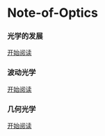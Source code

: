 # Note-of-Optics

### 光学的发展

[开始阅读](https://github.com/Reuben-Sun/Note-of-Optics/blob/main/%E5%85%89%E5%AD%A6%E7%9A%84%E5%8F%91%E5%B1%95.md)

### 波动光学

[开始阅读](https://github.com/Reuben-Sun/Note-of-Optics/blob/main/%E6%B3%A2%E5%8A%A8%E5%85%89%E5%AD%A6.md#%E6%B3%A2%E5%8A%A8%E5%85%89%E5%AD%A6)

### 几何光学

[开始阅读](https://github.com/Reuben-Sun/Note-of-Optics/blob/main/%E5%87%A0%E4%BD%95%E5%85%89%E5%AD%A6.md#%E5%87%A0%E4%BD%95%E5%85%89%E5%AD%A6)
